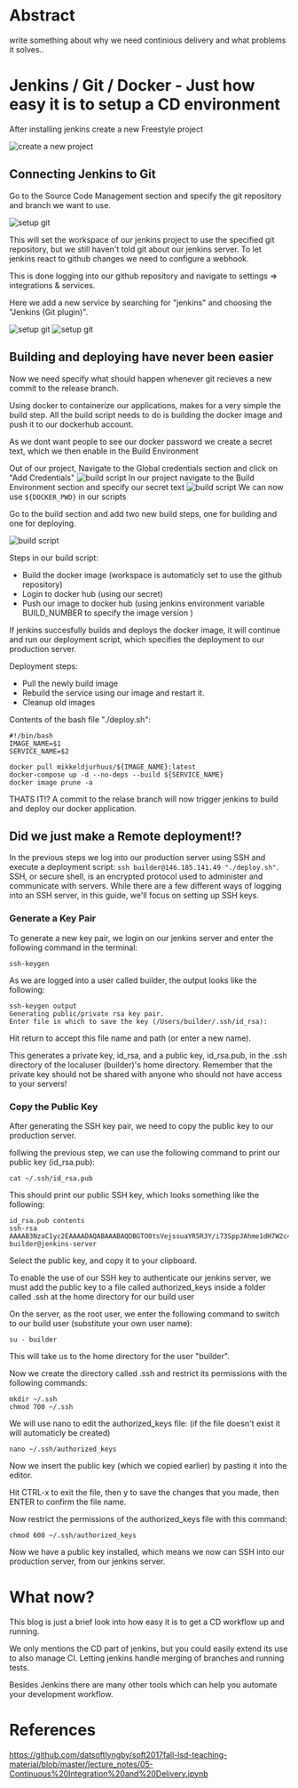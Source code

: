 # Abstract
write something about why we need continious delivery and what problems it solves..

# Jenkins / Git / Docker - Just how easy it is to setup a CD environment

After installing jenkins create a new Freestyle project

![create a new project](./jenkins-freestyle-project.PNG)

## Connecting Jenkins to Git

Go to the Source Code Management section and specify the git repository and branch we want to use. 

![setup git](./jenkins-source-code-management.PNG)

This will set the workspace of our jenkins project to use the specified git repository, but we still haven't told git about our jenkins server. To let jenkins react to github changes we need to configure a webhook.

This is done logging into our github repository and navigate to settings => integrations & services. 

Here we add a new service by searching for "jenkins" and choosing the "Jenkins (Git plugin)".

![setup git](./jenkins-git.PNG)
![setup git](./jenkins-githook.PNG)

## Building and deploying have never been easier

Now we need specify what should happen whenever git recieves a new commit to the release branch.

Using docker to containerize our applications, makes for a very simple the build step. All the build script needs to do is building the docker image and push it to our dockerhub account.

As we dont want people to see our docker password we create a secret text, which we then enable in the Build Environment

Out of our project, Navigate to the Global credentials section and click on "Add Credentials"
![build script](./jenkins-docker-password.PNG)
In our project navigate to the Build Environment section and specify our secret text
![build script](./jenkins-docker-password-enable.PNG)
We can now use `${DOCKER_PWD}` in our scripts

Go to the build section and add two new build steps, one for building and one for deploying.

![build script](./jenkins-build.PNG)

Steps in our build script:
- Build the docker image (workspace is automaticly set to use the github repository)
- Login to docker hub (using our secret)
- Push our image to docker hub (using jenkins environment variable BUILD_NUMBER to specify the image version )

If jenkins succesfully builds and deploys the docker image, it will continue and run our deployment script, which specifies the deployment to our production server.

Deployment steps:
- Pull the newly build image
- Rebuild the service using our image and restart it.
- Cleanup old images

Contents of the bash file "./deploy.sh":
```
#!/bin/bash
IMAGE_NAME=$1
SERVICE_NAME=$2

docker pull mikkeldjurhuus/${IMAGE_NAME}:latest
docker-compose up -d --no-deps --build ${SERVICE_NAME}
docker image prune -a
```

THATS IT!? A commit to the relase branch will now trigger jenkins to build and deploy our docker application.

## Did we just make a Remote deployment!?
In the previous steps we log into our production server using SSH and execute a deployment script:  `ssh builder@146.185.141.49 "./deploy.sh"`. SSH, or secure shell, is an encrypted protocol used to administer and communicate with servers. While there are a few different ways of logging into an SSH server, in this guide, we'll focus on setting up SSH keys.
### Generate a Key Pair
To generate a new key pair, we login on our jenkins server and enter the following command in the terminal:
```
ssh-keygen
```
As we are logged into a user called builder, the output looks like the following:
```
ssh-keygen output
Generating public/private rsa key pair.
Enter file in which to save the key (/Users/builder/.ssh/id_rsa):
```
Hit return to accept this file name and path (or enter a new name).

This generates a private key, id_rsa, and a public key, id_rsa.pub, in the .ssh directory of the localuser (builder)'s  home directory. Remember that the private key should not be shared with anyone who should not have access to your servers!

### Copy the Public Key
After generating the SSH key pair, we need to copy the public key to our production server.

follwing the previous step, we can use the following command to print our public key (id_rsa.pub):
```
cat ~/.ssh/id_rsa.pub
```
This should print our public SSH key, which looks something like the following:
```
id_rsa.pub contents
ssh-rsa AAAAB3NzaC1yc2EAAAADAQABAAABAQDBGTO0tsVejssuaYR5R3Y/i73SppJAhme1dH7W2c47d4gOqB4izP0+fRLfvbz/tnXFz4iOP/H6eCV05hqUhF+KYRxt9Y8tVMrpDZR2l75o6+xSbUOMu6xN+uVF0T9XzKcxmzTmnV7Na5up3QM3DoSRYX/EP3utr2+zAqpJIfKPLdA74w7g56oYWI9blpnpzxkEd3edVJOivUkpZ4JoenWManvIaSdMTJXMy3MtlQhva+j9CgguyVbUkdzK9KKEuah+pFZvaugtebsU+bllPTB0nlXGIJk98Ie9ZtxuY3nCKneB+KjKiXrAvXUPCI9mWkYS/1rggpFmu3HbXBnWSUdf builder@jenkins-server
```
Select the public key, and copy it to your clipboard.

To enable the use of our SSH key to authenticate our jenkins server, we must add the public key to a file called authorized_keys inside a folder called .ssh at the home directory for our build user

On the server, as the root user, we enter the following command to switch to our build user (substitute your own user name):
```
su - builder
```
This will take us to the home directory for the user "builder".

Now we create the directory called .ssh and restrict its permissions with the following commands:
```
mkdir ~/.ssh
chmod 700 ~/.ssh
```
We will use nano to edit the authorized_keys file: (if the file doesn't exist it will automaticly be created)
```
nano ~/.ssh/authorized_keys
```
Now we insert the public key (which we copied earlier) by pasting it into the editor.

Hit CTRL-x to exit the file, then y to save the changes that you made, then ENTER to confirm the file name.

Now restrict the permissions of the authorized_keys file with this command:
```
chmod 600 ~/.ssh/authorized_keys
```
Now we have a public key installed, which means we now can SSH into our production server, from our jenkins server.

# What now?
This blog is just a brief look into how easy it is to get a CD workflow up and running. 

We only mentions the CD part of jenkins, but you could easily extend its use to also manage CI. Letting jenkins handle merging of  branches and running tests.

Besides Jenkins there are many other tools which can help you automate your development workflow. 

# References
https://github.com/datsoftlyngby/soft2017fall-lsd-teaching-material/blob/master/lecture_notes/05-Continuous%20Integration%20and%20Delivery.ipynb
